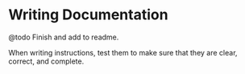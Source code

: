 # Writing Documentation

@todo Finish and add to readme.

When writing instructions, test them to make sure that they are clear, correct, and complete.
